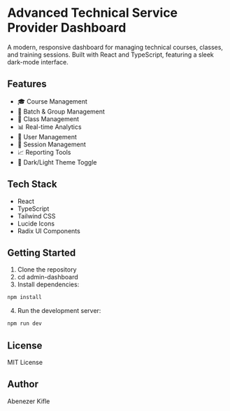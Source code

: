# Advanced Technical Service Provider Dashboard

A modern, responsive dashboard for managing technical courses, classes, and training sessions. Built with React and TypeScript, featuring a sleek dark-mode interface.

## Features

- 🎓 Course Management
- 👥 Batch & Group Management
- 📝 Class Management
- 📊 Real-time Analytics
- 👤 User Management
- 🎥 Session Management
- 📈 Reporting Tools
- 🌙 Dark/Light Theme Toggle

## Tech Stack

- React
- TypeScript
- Tailwind CSS
- Lucide Icons
- Radix UI Components

## Getting Started

1. Clone the repository
2. cd admin-dashboard
3. Install dependencies:
```bash
npm install
```
4. Run the development server:
```bash
npm run dev
```

## License

MIT License

## Author

Abenezer Kifle

